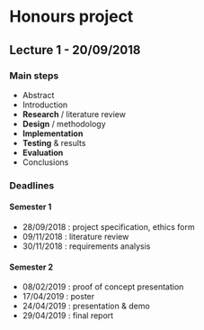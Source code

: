 # Honours project

## Lecture 1 - 20/09/2018

### Main steps

- Abstract
- Introduction
- **Research** / literature review
- **Design** / methodology
- **Implementation**
- **Testing** & results
- **Evaluation**
- Conclusions

### Deadlines

#### Semester 1
- 28/09/2018 : project specification, ethics form
- 09/11/2018 : literature review
- 30/11/2018 : requirements analysis

#### Semester 2
- 08/02/2019 : proof of concept presentation
- 17/04/2019 : poster
- 24/04/2019 : presentation & demo
- 29/04/2019 : final report
